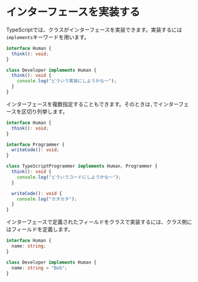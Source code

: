 # インターフェースを実装する

TypeScriptでは、クラスがインターフェースを実装できます。実装するには`implements`キーワードを用います。

```ts twoslash
interface Human {
  think(): void;
}

class Developer implements Human {
  think(): void {
    console.log("どういう実装にしようかな〜");
  }
}
```

インターフェースを複数指定することもできます。そのときは`,`でインターフェースを区切り列挙します。

```ts twoslash
interface Human {
  think(): void;
}

interface Programmer {
  writeCode(): void;
}

class TypeScriptProgrammer implements Human, Programmer {
  think(): void {
    console.log("どういうコードにしようかな〜");
  }

  writeCode(): void {
    console.log("カタカタ");
  }
}
```

インターフェースで定義されたフィールドをクラスで実装するには、クラス側にはフィールドを定義します。

```ts twoslash
interface Human {
  name: string;
}

class Developer implements Human {
  name: string = "Bob";
}
```
